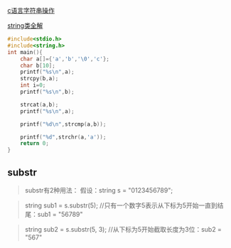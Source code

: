 [c语言字符串操作](https://blog.csdn.net/yunmao2882/article/details/88962329)

[string类全解](http://c.biancheng.net/view/400.html)

```c
#include<stdio.h>
#include<string.h>
int main(){
	char a[]={'a','b','\0','c'};
	char b[10];
	printf("%s\n",a);
	strcpy(b,a);
	int i=0;
	printf("%s\n",b);

	strcat(a,b);
	printf("%s\n",a);

	printf("%d\n",strcmp(a,b));

	printf("%d",strchr(a,'a'));
	return 0;
}
```

## substr

> substr有2种用法：
> 假设：string s = "0123456789";

> string sub1 = s.substr(5); //只有一个数字5表示从下标为5开始一直到结尾：sub1 = "56789"

> string sub2 = s.substr(5, 3); //从下标为5开始截取长度为3位：sub2 = "567"
